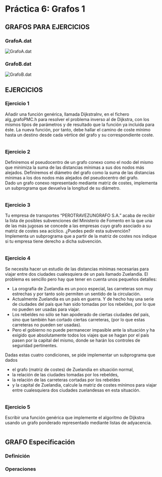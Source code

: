 # Práctica 6: Grafos 1

## GRAFOS PARA EJERCICIOS

### GrafoA.dat

![GrafoA.dat](GrafoA.png)

### GrafoB.dat

![GrafoB.dat](GrafoB.png)

## EJERCICIOS

### Ejercicio 1

Añadir una función genérica, llamada DijkstraInv, en el fichero alg_grafoPMC.h para resolver el problema inverso al de Dijkstra, con los mismos tipos de parámetros y de resultado que la función ya incluida para éste. La nueva función, por tanto, debe hallar el camino de coste mínimo hasta un destino desde cada vértice del grafo y su correspondiente coste. 

```cpp

```

### Ejercicio 2

Definiremos el pseudocentro de un grafo conexo como el nodo del mismo que minimiza la suma de las distancias mínimas a sus dos nodos más alejados. Definiremos el diámetro del grafo como la suma de las distancias mínimas a los dos nodos más alejados del pseudocentro del grafo.  
Dado un grafo conexo representado mediante matriz de costes, implementa un subprograma que devuelva la longitud de su diámetro. 

```cpp

```

### Ejercicio 3

Tu empresa de transportes “PEROTRAVEZUNGRAFO S.A.” acaba de recibir la lista de posibles subvenciones del Ministerio de Fomento en la que una de las más jugosas se concede a las empresas cuyo grafo asociado a su matriz de costes sea acíclico. ¿Puedes pedir esta subvención?  
Implementa un subprograma que a partir de la matriz de costes nos indique si tu empresa tiene derecho a dicha subvención. 

```cpp

```

### Ejercicio 4

Se necesita hacer un estudio de las distancias mínimas necesarias para viajar entre
dos ciudades cualesquiera de un país llamado Zuelandia. El problema es sencillo pero
hay que tener en cuenta unos pequeños detalles:
- La orografía de Zuelandia es un poco especial, las carreteras son muy estrechas
y por tanto solo permiten un sentido de la circulación.
- Actualmente Zuelandia es un país en guerra. Y de hecho hay una serie de
ciudades del país que han sido tomadas por los rebeldes, por lo que no pueden
ser usadas para viajar.
- Los rebeldes no sólo se han apoderado de ciertas ciudades del país, sino que
también han cortado ciertas carreteras, (por lo que estas carreteras no pueden ser
usadas).
- Pero el gobierno no puede permanecer impasible ante la situación y ha exigido
que absolutamente todos los viajes que se hagan por el país pasen por la capital
del mismo, donde se harán los controles de seguridad pertinentes.

Dadas estas cuatro condiciones, se pide implementar un subprograma que dados
- el grafo (matriz de costes) de Zuelandia en situación normal,
- la relación de las ciudades tomadas por los rebeldes,
- la relación de las carreteras cortadas por los rebeldes
- y la capital de Zuelandia, calcule la matriz de costes mínimos para viajar entre cualesquiera dos ciudades zuelandesas en esta situación. 

```cpp

```

### Ejercicio 5

Escribir una función genérica que implemente el algoritmo de Dijkstra usando un grafo ponderado representado mediante listas de adyacencia. 

```cpp

```

## GRAFO Especificación

### Definición

### Operaciones
